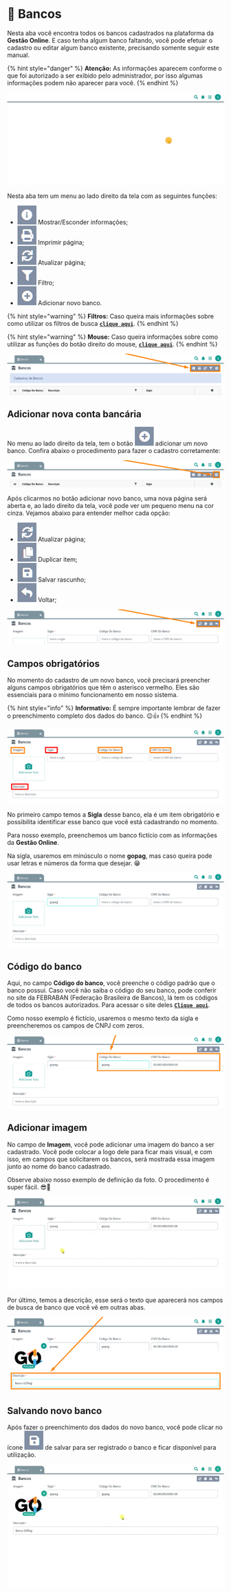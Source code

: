# 🏦 Bancos

Nesta aba você encontra todos os  bancos cadastrados na plataforma da **Gestão Online**. E caso tenha algum banco faltando, você pode efetuar o cadastro ou editar algum banco existente, precisando somente seguir este manual.

{% hint style="danger" %}
**Atenção:** As informações aparecem conforme o que foi autorizado a ser exibido pelo administrador, por isso algumas informações podem não aparecer para você.
{% endhint %}

![](/erp-v2/assets/funcionalidades/financeiro/aba_bancos.gif)

Nesta aba tem um menu ao lado direito da tela com as seguintes funções:

- <img src="/erp-v2/assets/icon_exibir.png" alt="" data-size="line"> Mostrar/Esconder informações;
- <img src="/erp-v2/assets/icon_imprimir.png" alt="" data-size="line"> Imprimir página;
- <img src="/erp-v2/assets/icon_atualizar.png" alt="" data-size="line"> Atualizar página;
- <img src="/erp-v2/assets/icon_filtro.png" alt="" data-size="line"> Filtro;
- <img src="/erp-v2/assets/icon_add.png" alt="" data-size="line"> Adicionar novo banco.

{% hint style="warning" %}
**Filtros:** Caso queira mais informações sobre como utilizar os filtros de busca [**`clique aqui`**](/erp-v2/primeiro_acesso/filtros.md).
{% endhint %}

{% hint style="warning" %}
**Mouse:** Caso queira informações sobre como utilizar as funções do botão direito do mouse, [**`clique aqui`**](https://docs.gestao.plus/erp-v2/primeiro_acesso/atalhos_internos#menu-botao-direito-do-mouse).
{% endhint %}

![](/erp-v2/assets/funcionalidades/financeiro/aba_bancos_menu.png)

## Adicionar nova conta bancária

No menu ao lado direito da tela, tem o botão <img src="/erp-v2/assets/icon_add.png" alt="" data-size="line"> adicionar um novo banco. Confira abaixo o procedimento para fazer o cadastro corretamente:

![](/erp-v2/assets/funcionalidades/financeiro/aba_bancos_add.png)

Após clicarmos no botão adicionar novo banco, uma nova página será aberta e, ao lado direito da tela, você pode ver um pequeno menu na cor cinza. Vejamos abaixo para entender melhor cada opção:

- <img src="/erp-v2/assets/icon_atualizar.png" alt="" data-size="line"> Atualizar página;   
- <img src="/erp-v2/assets/icon_duplicar.png" alt="" data-size="line"> Duplicar item;
- <img src="/erp-v2/assets/icon_salvar.png" alt="" data-size="line"> Salvar rascunho;
- <img src="/erp-v2/assets/icon_voltar.png" alt="" data-size="line"> Voltar;

![](/erp-v2/assets/funcionalidades/financeiro/aba_bancos_add_menu.png)

## Campos obrigatórios

No momento do cadastro de um novo banco, você precisará preencher alguns campos obrigatórios que têm o asterisco vermelho. Eles são essenciais para o mínimo funcionamento em nosso sistema.

{% hint style="info" %}
**Informativo:** É sempre importante lembrar de fazer o preenchimento completo dos dados do banco. 😉👍
{% endhint %}

![](/erp-v2/assets/funcionalidades/financeiro/aba_bancos_add_banco.png)

No primeiro campo temos a **Sigla** desse banco, ela é um item obrigatório e possibilita identificar esse banco que você está cadastrando no momento.

Para nosso exemplo, preenchemos um banco fictício com as informações da **Gestão Online**.

Na sigla, usaremos em minúsculo o nome **gopag**, mas caso queira pode usar letras e números da forma que desejar. 😁

![](/erp-v2/assets/funcionalidades/financeiro/aba_bancos_add_campo_sigla.png)

## Código do banco

Aqui, no campo **Código do banco**, você preenche o código padrão que o banco possui. Caso você não saiba o código do seu banco, pode conferir no site da FEBRABAN (Federação Brasileira de Bancos), lá tem os códigos de todos os bancos autorizados. Para acessar o site deles [**`Clique aqui`**](https://portal.febraban.org.br/pagina/3164/12/pt-br/associados).

Como nosso exemplo é fictício, usaremos o mesmo texto da sigla e preencheremos os campos de CNPJ com zeros.

![](/erp-v2/assets/funcionalidades/financeiro/aba_bancos_add_campo_codigo_cnpj.png)

## Adicionar imagem

No campo de **Imagem**, você pode adicionar uma imagem do banco a ser cadastrado. Você pode colocar a logo dele para ficar mais visual, e com isso, em campos que solicitarem os bancos, será mostrada essa imagem junto ao nome do banco cadastrado.

Observe abaixo nosso exemplo de definição da foto. O procedimento é super fácil. 😎🙌

![](/erp-v2/assets/funcionalidades/financeiro/aba_bancos_add_campo_imagem.gif)

Por último, temos a descrição, esse será o texto que aparecerá nos campos de busca de banco que você vê em outras abas.

![](/erp-v2/assets/funcionalidades/financeiro/aba_bancos_add_campo_descricao.png)

## Salvando novo banco

Após fazer o preenchimento dos dados do novo banco, você pode clicar no ícone <img src="/erp-v2/assets/icon_salvar.png" alt="" data-size="line"> de salvar para ser registrado o banco e ficar disponível para utilização.

![](/erp-v2/assets/funcionalidades/financeiro/aba_bancos_add_campo_salvar.gif)